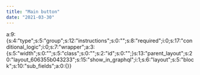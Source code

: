 ```yaml
---
title: "Main button"
date: "2021-03-30"
---
```


a:9:{s:4:"type";s:5:"group";s:12:"instructions";s:0:"";s:8:"required";i:0;s:17:"conditional\_logic";i:0;s:7:"wrapper";a:3:{s:5:"width";s:0:"";s:5:"class";s:0:"";s:2:"id";s:0:"";}s:13:"parent\_layout";s:20:"layout\_606355b043233";s:15:"show\_in\_graphql";i:1;s:6:"layout";s:5:"block";s:10:"sub\_fields";a:0:{}}
